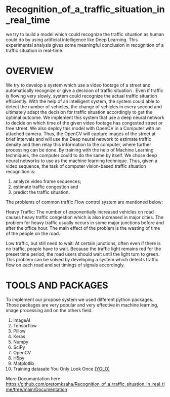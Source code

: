 # Recognition_of_a_traffic_situation_in_real_time
we try to build a model which could recognize the traffic situation as human could do by using artificial intelligence like Deep Learning. This experimental analysis gives some meaningful conclusion in recognition of a traffic situation in real-time. 
# OVERVIEW
We try to develop a system which use a video footage of a street and automatically recognize or give a decision of traffic situation . Even if traffic is flowing very slowly, system could recognize the actual traffic situation efficiently. With the help of an intelligent system, the system could able to detect the number of vehicles, the change of vehicles in every second and ultimately adapt the decision for traffic situation accordingly to get the optimal outcome. We implement this system that use a deep neural network to decide  on which time of the given video footage has congested street or free street.  We also deploy this model with OpenCV  in  a Computer with an attached camera. Thus, the OpenCV  will capture images of the street at brief intervals and will use the Deep neural network to estimate traffic density and then relay this information to the computer, where further processing can be done.
By training with the help of Machine Learning techniques, the computer could to do the same by itself. We chose deep neural networks to use as the machine learning technique. Thus, given a video sequence, the task of computer vision-based traffic situation recognition is: 
1) analyze video frame sequences; 
2) estimate traffic congestion and 
3) predict the traffic situation.

The problems of common traffic Flow control system are mentioned below: 

Heavy Traffic: 
The number of exponentially increased vehicles on road causes heavy traffic congestion which is also increased in major cities. The problem for heavy traffic usually occurs in some major junctions before and after the office hour. The main effect of the problem is the wasting of time of the people on the road. 

Low traffic, but still need to wait: 
At certain junctions, often even if there is no traffic, people have to wait. Because the traffic light remains red for the preset time period, the road users should wait until the light turn to green. This problem can be solved by developing a system which detects traffic flow on each road and set timings of signals accordingly.

# TOOLS AND PACKAGES
To implement our propose system we used different python packages. Those packages are very popular and very effective in machine learning, image processing and on the others field.

1. ImageAI
2. Tensorflow
3. Pillow
4. Keras
5. Numpy
6. SciPy
7. OpenCV
8. H5py
9. Matplotlib
10. Training datasate You Only Look Once <a href="https://github-production-release-asset-2e65be.s3.amazonaws.com/125932201/1b8496e8-86fc-11e8-895f-fefe61ebb499?X-Amz-Algorithm=AWS4-HMAC-SHA256&X-Amz-Credential=AKIAIWNJYAX4CSVEH53A%2F20201122%2Fus-east-1%2Fs3%2Faws4_request&X-Amz-Date=20201122T123104Z&X-Amz-Expires=300&X-Amz-Signature=d90f29005d624f365fd6c7a4536b2fd0359844e05540ab6ef8aad2a3b8e33976&X-Amz-SignedHeaders=host&actor_id=40733913&key_id=0&repo_id=125932201&response-content-disposition=attachment%3B%20filename%3Dyolo.h5&response-content-type=application%2Foctet-stream">(YOLO)</a>  

More Documantation here https://github.com/pretomksaha/Recognition_of_a_traffic_situation_in_real_time/tree/main/Documentation
